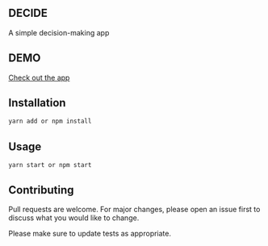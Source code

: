 ## DECIDE

A simple decision-making app

## DEMO

[Check out the app](https://github.com/devyuji/decide/release)

## Installation

```bash
yarn add or npm install
```

## Usage

```react
yarn start or npm start
```

## Contributing

Pull requests are welcome. For major changes, please open an issue first to discuss what you would like to change.

Please make sure to update tests as appropriate.
